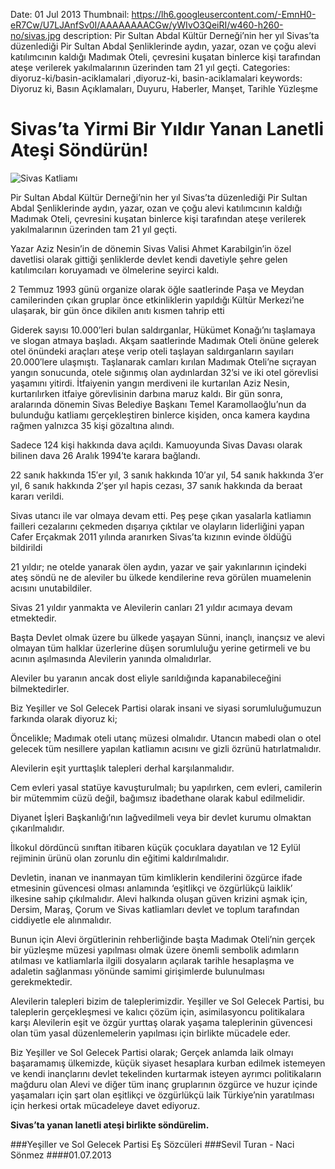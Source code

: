 Date: 01 Jul 2013
Thumbnail: https://lh6.googleusercontent.com/-EmnH0-eR7Cw/U7LJAnfSv0I/AAAAAAAACGw/yWIvO3QeiRI/w460-h260-no/sivas.jpg
description: Pir Sultan Abdal Kültür Derneği’nin her yıl Sivas’ta düzenlediği Pir Sultan Abdal Şenliklerinde aydın, yazar, ozan ve çoğu alevi katılımcının kaldığı Madımak Oteli, çevresini kuşatan binlerce kişi tarafından ateşe verilerek yakılmalarının üzerinden tam 21 yıl geçti. 
Categories: diyoruz-ki/basin-aciklamalari ,diyoruz-ki, basin-aciklamalari
keywords: Diyoruz ki, Basın Açıklamaları, Duyuru, Haberler, Manşet, Tarihle Yüzleşme

# Sivas’ta Yirmi Bir Yıldır Yanan Lanetli Ateşi Söndürün!

![Sivas Katliamı](https://lh6.googleusercontent.com/-EmnH0-eR7Cw/U7LJAnfSv0I/AAAAAAAACGw/yWIvO3QeiRI/w460-h260-no/sivas.jpg)

Pir Sultan Abdal Kültür Derneği’nin her yıl Sivas’ta düzenlediği Pir Sultan Abdal Şenliklerinde aydın, yazar, ozan ve çoğu alevi katılımcının kaldığı Madımak Oteli, çevresini kuşatan binlerce kişi tarafından ateşe verilerek yakılmalarının üzerinden tam 21 yıl geçti.
 
Yazar Aziz Nesin’in de dönemin Sivas Valisi Ahmet Karabilgin’in özel davetlisi olarak gittiği şenliklerde devlet kendi davetiyle şehre gelen katılımcıları koruyamadı ve ölmelerine seyirci kaldı.
 
2 Temmuz 1993 günü organize olarak öğle saatlerinde Paşa ve Meydan camilerinden çıkan gruplar önce etkinliklerin yapıldığı Kültür Merkezi’ne ulaşarak, bir gün önce dikilen anıtı kısmen tahrip etti
 
Giderek sayısı 10.000’leri bulan saldırganlar, Hükümet Konağı’nı taşlamaya ve slogan atmaya başladı. Akşam saatlerinde Madımak Oteli önüne gelerek otel önündeki araçları ateşe verip oteli taşlayan saldırganların sayıları 20.000′lere ulaşmıştı. Taşlanarak camları kırılan Madımak Oteli’ne sıçrayan yangın sonucunda, otele sığınmış olan aydınlardan 32’si ve iki otel görevlisi yaşamını yitirdi. İtfaiyenin yangın merdiveni ile kurtarılan Aziz Nesin, kurtarılırken itfaiye görevlisinin darbına maruz kaldı. Bir gün sonra, aralarında dönemin Sivas Belediye Başkanı Temel Karamollaoğlu’nun da bulunduğu katliamı gerçekleştiren binlerce kişiden, onca kamera kaydına rağmen yalnızca 35 kişi gözaltına alındı.
 
Sadece 124 kişi hakkında dava açıldı. Kamuoyunda Sivas Davası olarak bilinen dava 26 Aralık 1994′te karara bağlandı.
 
22 sanık hakkında 15′er yıl, 3 sanık hakkında 10′ar yıl, 54 sanık hakkında 3′er yıl, 6 sanık hakkında 2′şer yıl hapis cezası, 37 sanık hakkında da beraat kararı verildi.
 
 Sivas utancı ile var olmaya devam etti. Peş peşe çıkan yasalarla katliamın failleri cezalarını çekmeden dışarıya çıktılar ve olayların liderliğini yapan Cafer Erçakmak 2011 yılında aranırken Sivas’ta kızının evinde öldüğü bildirildi
 
21 yıldır; ne otelde yanarak ölen aydın, yazar ve şair yakınlarının içindeki ateş söndü ne de aleviler bu ülkede kendilerine reva görülen muamelenin acısını unutabildiler.
 
Sivas 21 yıldır yanmakta ve Alevilerin canları 21 yıldır acımaya devam etmektedir.
 
Başta Devlet olmak üzere bu ülkede yaşayan Sünni, inançlı, inançsız ve alevi olmayan tüm halklar üzerlerine düşen sorumluluğu yerine getirmeli ve bu acının aşılmasında Alevilerin yanında olmalıdırlar.
 
Aleviler bu yaranın ancak dost eliyle sarıldığında kapanabileceğini bilmektedirler.
 
Biz Yeşiller ve Sol Gelecek Partisi olarak insani ve siyasi sorumluluğumuzun farkında olarak diyoruz ki;
 
Öncelikle; Madımak oteli utanç müzesi olmalıdır. Utancın mabedi olan o otel gelecek tüm nesillere yapılan katliamın acısını ve gizli özrünü hatırlatmalıdır.
 
Alevilerin eşit yurttaşlık talepleri derhal karşılanmalıdır.
 
Cem evleri yasal statüye kavuşturulmalı; bu yapılırken, cem evleri, camilerin bir mütemmim cüzü değil, bağımsız ibadethane olarak kabu­l edilmelidir.
 
Diyanet İşleri Başkanlığı’nın lağvedilmeli veya bir devlet kurumu olmaktan çıkarılmalıdır.

İlkokul dördüncü sınıftan itibaren küçük çocuklara dayatılan ve 12 Eylül rejiminin ürünü olan zorunlu din eğitimi kaldırılmalıdır.
 
Devletin, inanan ve inanmayan tüm kimliklerin kendilerini özgürce ifade etmesi­nin güvencesi olması anlamında ‘eşitlikçi ve özgürlükçü laiklik’ ilkesine sahip çıkılmalıdır.
Alevi halkında oluşan güven krizini aşmak için, Dersim, Maraş, Çorum ve Sivas katliamları devlet ve toplum tarafından ciddiyetle ele alınmalıdır.

Bunun için Alevi örgütlerinin rehberliğinde başta Madımak Oteli’nin gerçek bir yüzleşme müzesi yapılması olmak üzere önemli sembolik adımların atılması ve katliamlarla ilgili dosyaların açılarak tarihle hesaplaşma ve adaletin sağlanması yönünde samimi girişimlerde bulunulması gerekmektedir.

Alevilerin talepleri bizim de taleplerimizdir. Yeşiller ve Sol Gelecek Partisi, bu taleplerin gerçekleşmesi ve kalıcı çözüm için, asimilasyoncu politikalara karşı Alevilerin eşit ve özgür yurttaş olarak yaşama taleplerinin güvencesi olan tüm yasal düzenlemelerin yapılması için birlikte mücadele eder.

Biz Yeşiller ve Sol Gelecek Partisi olarak; Gerçek anlamda laik olmayı başaramamış ülkemizde, küçük siyaset hesaplara kurban edilmek istemeyen ve kendi inançlarını devlet tekelinden kur­tarmak isteyen ayrımcı politikaların mağduru olan Alevi ve diğer tüm inanç gruplarının özgürce ve huzur içinde yaşamaları için şart olan eşitlikçi ve özgürlükçü laik Türkiye’nin yaratılması için herkesi ortak mücadeleye davet ediyoruz.
 
**Sivas’ta yanan lanetli ateşi birlikte söndürelim.**

###Yeşiller ve Sol Gelecek Partisi Eş Sözcüleri
###Sevil Turan - Naci Sönmez
####01.07.2013
